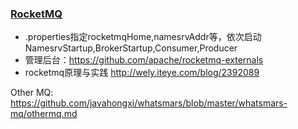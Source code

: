 ### [RocketMQ](https://github.com/apache/rocketmq)
- .properties指定rocketmqHome,namesrvAddr等，依次启动NamesrvStartup,BrokerStartup,Consumer,Producer
- 管理后台：https://github.com/apache/rocketmq-externals
- rocketmq原理与实践 http://wely.iteye.com/blog/2392089

Other MQ: https://github.com/javahongxi/whatsmars/blob/master/whatsmars-mq/othermq.md
